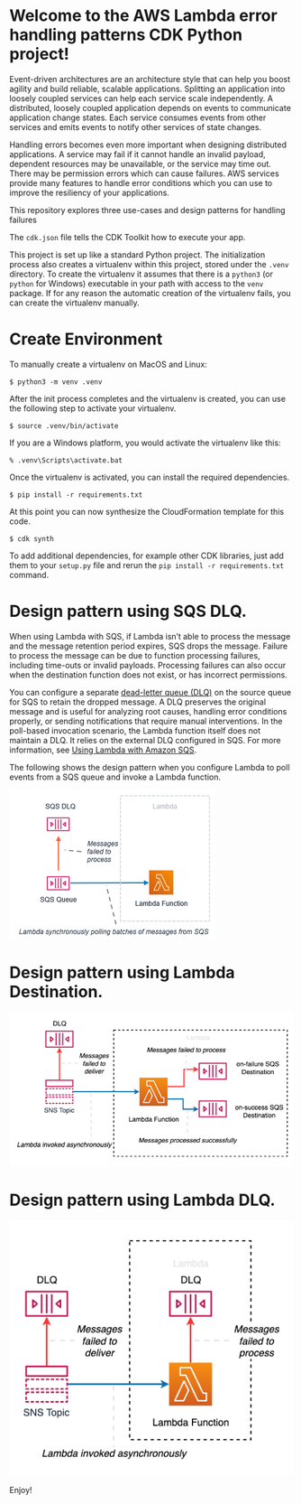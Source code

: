 # Welcome to the AWS Lambda error handling patterns CDK Python project!
Event-driven architectures are an architecture style that can help you boost agility and build reliable, scalable applications. Splitting an application into loosely coupled services can help each service scale independently. A distributed, loosely coupled application depends on events to communicate application change states. Each service consumes events from other services and emits events to notify other services of state changes. 

Handling errors becomes even more important when designing distributed applications. A service may fail if it cannot handle an invalid payload, dependent resources may be unavailable, or the service may time out. There may be permission errors which can cause failures. AWS services provide many features to handle error conditions which you can use to improve the resiliency of your applications.

This repository explores three use-cases and design patterns for handling failures

The `cdk.json` file tells the CDK Toolkit how to execute your app.

This project is set up like a standard Python project. The initialization
process also creates a virtualenv within this project, stored under the `.venv`
directory. To create the virtualenv it assumes that there is a `python3`
(or `python` for Windows) executable in your path with access to the `venv`
package. If for any reason the automatic creation of the virtualenv fails,
you can create the virtualenv manually.

# Create Environment

To manually create a virtualenv on MacOS and Linux:

```
$ python3 -m venv .venv
```

After the init process completes and the virtualenv is created, you can use the following
step to activate your virtualenv.

```
$ source .venv/bin/activate
```

If you are a Windows platform, you would activate the virtualenv like this:

```
% .venv\Scripts\activate.bat
```

Once the virtualenv is activated, you can install the required dependencies.

```
$ pip install -r requirements.txt
```

At this point you can now synthesize the CloudFormation template for this code.

```
$ cdk synth 
```

To add additional dependencies, for example other CDK libraries, just add
them to your `setup.py` file and rerun the `pip install -r requirements.txt`
command.

# Design pattern using SQS DLQ.

When using Lambda with SQS, if Lambda isn’t able to process the message and the message retention
period expires, SQS drops the message. Failure to process the message can be due to function 
processing failures, including time-outs or invalid payloads. Processing failures can also 
occur when the destination function does not exist, or has incorrect permissions.

You can configure a separate [dead-letter queue (DLQ)][1] on the source queue for SQS to retain 
the dropped message. A DLQ preserves the original message and is useful for analyzing root 
causes, handling error conditions properly, or sending notifications that require manual 
interventions. In the poll-based invocation scenario, the Lambda function itself does not 
maintain a DLQ. It relies on the external DLQ configured in SQS. For more information, 
see [Using Lambda with Amazon SQS][2].

The following shows the design pattern when you configure Lambda to poll events from a SQS queue and invoke a Lambda function. 

![Inter-service Communication](./images/sqs-dlq.png)

# Design pattern using Lambda Destination.


![Inter-service Communication](./images/lambda-dest.png)


# Design pattern using Lambda DLQ.
![Inter-service Communication](./images/lambda-dlq.png)

Enjoy!

[1]: https://en.wikipedia.org/wiki/Dead_letter_queue
[2]: https://docs.aws.amazon.com/lambda/latest/dg/with-sqs.html

